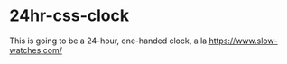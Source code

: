 24hr-css-clock
=====

This is going to be a 24-hour, one-handed clock, a la https://www.slow-watches.com/